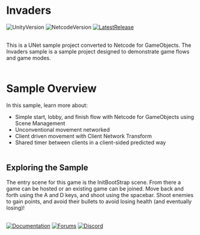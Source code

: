# Invaders

![UnityVersion](https://img.shields.io/badge/Unity%20Version:-2021.3%20LTS-57b9d3.svg?logo=unity&color=2196F3)
![NetcodeVersion](https://img.shields.io/badge/Netcode%20Version:-1.2.0-57b9d3.svg?logo=unity&color=2196F3)
[![LatestRelease](https://img.shields.io/badge/Latest%20%20Github%20Release:-v1.2.0-57b9d3.svg?logo=github&color=brightgreen)](https://github.com/Unity-Technologies/com.unity.multiplayer.samples.bitesize/releases/tag/v1.2.0)
<br><br>

This is a UNet sample project converted to Netcode for GameObjects. The Invaders sample is a sample project designed to demonstrate game flows and game modes.
<br><br>

# Sample Overview

In this sample, learn more about:

- Simple start, lobby, and finish flow with Netcode for GameObjects using Scene Management
- Unconventional movement networked
- Client driven movement with Client Network Transform
- Shared timer between clients in a client-sided predicted way
<br><br>

## Exploring the Sample
The entry scene for this game is the InitBootStrap scene. From there a game can be hosted or an existing game can be joined. Move back and forth using the A and D keys, and shoot using the spacebar. Shoot enemies to gain points, and avoid their bullets to avoid losing health (and eventually losing)!
<br><br>

[![Documentation](https://img.shields.io/badge/Unity-bitesize--docs-57b9d3.svg?logo=unity&color=2196F3)](https://docs-multiplayer.unity3d.com/netcode/current/learn/bitesize/bitesize-introduction)
[![Forums](https://img.shields.io/badge/Unity-multiplayer--forum-57b9d3.svg?logo=unity&color=2196F3)](https://forum.unity.com/forums/multiplayer.26/)
[![Discord](https://img.shields.io/discord/449263083769036810.svg?label=discord&logo=discord&color=5865F2)](https://discord.gg/FM8SE9E)